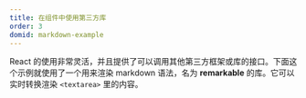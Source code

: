 ```yaml
---
title: 在组件中使用第三方库
order: 3
domid: markdown-example
---
```


React 的使用非常灵活，并且提供了可以调用其他第三方框架或库的接口。下面这个示例就使用了一个用来渲染 markdown 语法，名为 **remarkable** 的库。它可以实时转换渲染 `<textarea>` 里的内容。


